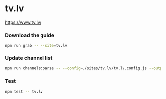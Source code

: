 # tv.lv

https://www.tv.lv/

### Download the guide

```sh
npm run grab -- --site=tv.lv
```

### Update channel list

```sh
npm run channels:parse -- --config=./sites/tv.lv/tv.lv.config.js --output=./sites/tv.lv/tv.lv.channels.xml
```

### Test

```sh
npm test -- tv.lv
```
